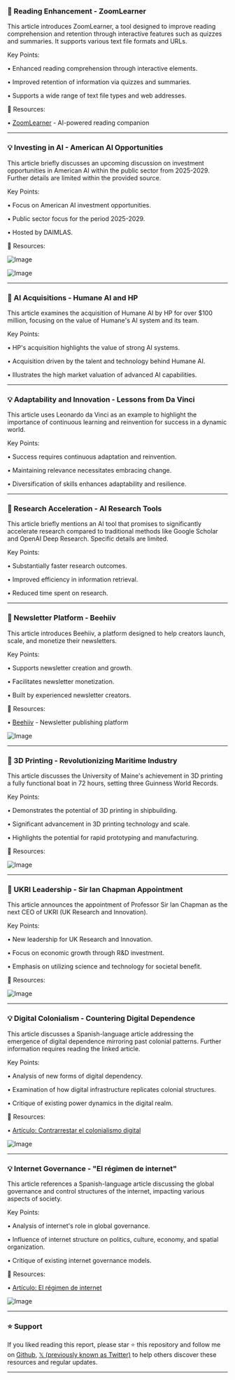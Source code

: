 ### 🚀 Reading Enhancement - ZoomLearner

This article introduces ZoomLearner, a tool designed to improve reading comprehension and retention through interactive features such as quizzes and summaries.  It supports various text file formats and URLs.

Key Points:

• Enhanced reading comprehension through interactive elements.

• Improved retention of information via quizzes and summaries.

• Supports a wide range of text file types and web addresses.


🔗 Resources:

• [ZoomLearner](https://zoomlearner.com) - AI-powered reading companion


---
### 💡 Investing in AI - American AI Opportunities

This article briefly discusses an upcoming discussion on investment opportunities in American AI within the public sector from 2025-2029.  Further details are limited within the provided source.

Key Points:

• Focus on American AI investment opportunities.

• Public sector focus for the period 2025-2029.

• Hosted by DAIMLAS.


🔗 Resources:

![Image](https://pbs.twimg.com/media/Gkn-iDeW4AACq2t?format=jpg&name=small)

![Image](https://pbs.twimg.com/media/Gkn-lc4WIAAoN6H?format=jpg&name=small)


---
### 🤖 AI Acquisitions - Humane AI and HP

This article examines the acquisition of Humane AI by HP for over $100 million, focusing on the value of Humane's AI system and its team.

Key Points:

• HP's acquisition highlights the value of strong AI systems.

• Acquisition driven by the talent and technology behind Humane AI.

•  Illustrates the high market valuation of advanced AI capabilities.


---
### 💡 Adaptability and Innovation - Lessons from Da Vinci

This article uses Leonardo da Vinci as an example to highlight the importance of continuous learning and reinvention for success in a dynamic world.

Key Points:

•  Success requires continuous adaptation and reinvention.

•  Maintaining relevance necessitates embracing change.

•  Diversification of skills enhances adaptability and resilience.



---
### 🚀 Research Acceleration - AI Research Tools

This article briefly mentions an AI tool that promises to significantly accelerate research compared to traditional methods like Google Scholar and OpenAI Deep Research. Specific details are limited.

Key Points:

•  Substantially faster research outcomes.

•  Improved efficiency in information retrieval.

•  Reduced time spent on research.


---
### 🚀 Newsletter Platform - Beehiiv

This article introduces Beehiiv, a platform designed to help creators launch, scale, and monetize their newsletters.

Key Points:

•  Supports newsletter creation and growth.

•  Facilitates newsletter monetization.

•  Built by experienced newsletter creators.


🔗 Resources:

• [Beehiiv](https://beehiiv.com/?via=sofiane) - Newsletter publishing platform

![Image](https://pbs.twimg.com/ext_tw_video_thumb/1894326746138165248/pu/img/jau5Ajf8_-0ZlALF.jpg)


---
### 🤖 3D Printing - Revolutionizing Maritime Industry

This article discusses the University of Maine's achievement in 3D printing a fully functional boat in 72 hours, setting three Guinness World Records.

Key Points:

• Demonstrates the potential of 3D printing in shipbuilding.

•  Significant advancement in 3D printing technology and scale.

•  Highlights the potential for rapid prototyping and manufacturing.


🔗 Resources:

![Image](https://pbs.twimg.com/amplify_video_thumb/1894326525283241989/img/R5ifEWibyJmFpXhv.jpg)


---
### 🤖 UKRI Leadership - Sir Ian Chapman Appointment

This article announces the appointment of Professor Sir Ian Chapman as the next CEO of UKRI (UK Research and Innovation).

Key Points:

•  New leadership for UK Research and Innovation.

•  Focus on economic growth through R&D investment.

•  Emphasis on utilizing science and technology for societal benefit.


🔗 Resources:

![Image](https://pbs.twimg.com/media/GknyLzvX0AAzaVn?format=jpg&name=small)


---
### 💡 Digital Colonialism - Countering Digital Dependence

This article discusses a Spanish-language article addressing the emergence of digital dependence mirroring past colonial patterns.  Further information requires reading the linked article.

Key Points:

•  Analysis of new forms of digital dependency.

•  Examination of how digital infrastructure replicates colonial structures.

•  Critique of existing power dynamics in the digital realm.


🔗 Resources:

• [Artículo: Contrarrestar el colonialismo digital](http://lab.cccb.org/es/contrarrestar-el-colonialismo-digital/…)

![Image](https://pbs.twimg.com/media/Gkn9OdRXkAAqkON?format=jpg&name=small)


---
### 💡 Internet Governance - "El régimen de internet"

This article references a Spanish-language article discussing the global governance and control structures of the internet, impacting various aspects of society.

Key Points:

•  Analysis of internet's role in global governance.

•  Influence of internet structure on politics, culture, economy, and spatial organization.

•  Critique of existing internet governance models.


🔗 Resources:

• [Artículo: El régimen de internet](http://lab.cccb.org/es/el-regimen-internet/…)

![Image](https://pbs.twimg.com/media/Gkn9O8NWYAAKCk8?format=jpg&name=small)


---

### ⭐️ Support

If you liked reading this report, please star ⭐️ this repository and follow me on [Github](https://github.com/Drix10), [𝕏 (previously known as Twitter)](https://x.com/DRIX_10_) to help others discover these resources and regular updates.

---